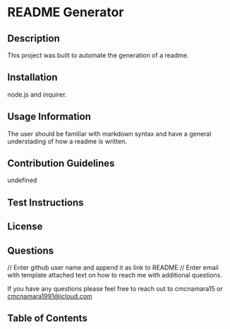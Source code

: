 
# README Generator

## Description
This project was built to automate the generation of a readme.

## Installation
node.js and inquirer.

## Usage Information
The user should be familiar with markdown syntax and have a general understading of how a readme is written.

## Contribution Guidelines 
undefined

## Test Instructions


## License


## Questions 
// Enter github user name and append it as link to README
// Enter email with template attached text on how to reach me with additional questions. 

If you have any questions please feel free to reach out to cmcnamara15 or cmcnamara1991@icloud.com

## Table of Contents

        